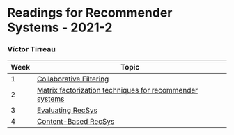 # Readings for Recommender Systems - 2021-2
### Víctor Tirreau


| Week   |  Topic                               |
|--------|------                                |
| 1      | [Collaborative Filtering](week1/lectura1.md)     |
| 2      | [Matrix factorization techniques for recommender systems](week2/lectura1.md)    |
| 3      | [Evaluating RecSys](week3/lectura3.md)           |
| 4      | [Content-Based RecSys](week4/lectura4.md)           |

<!-- 

|        |                                 |
|        |                                 | 

-->
